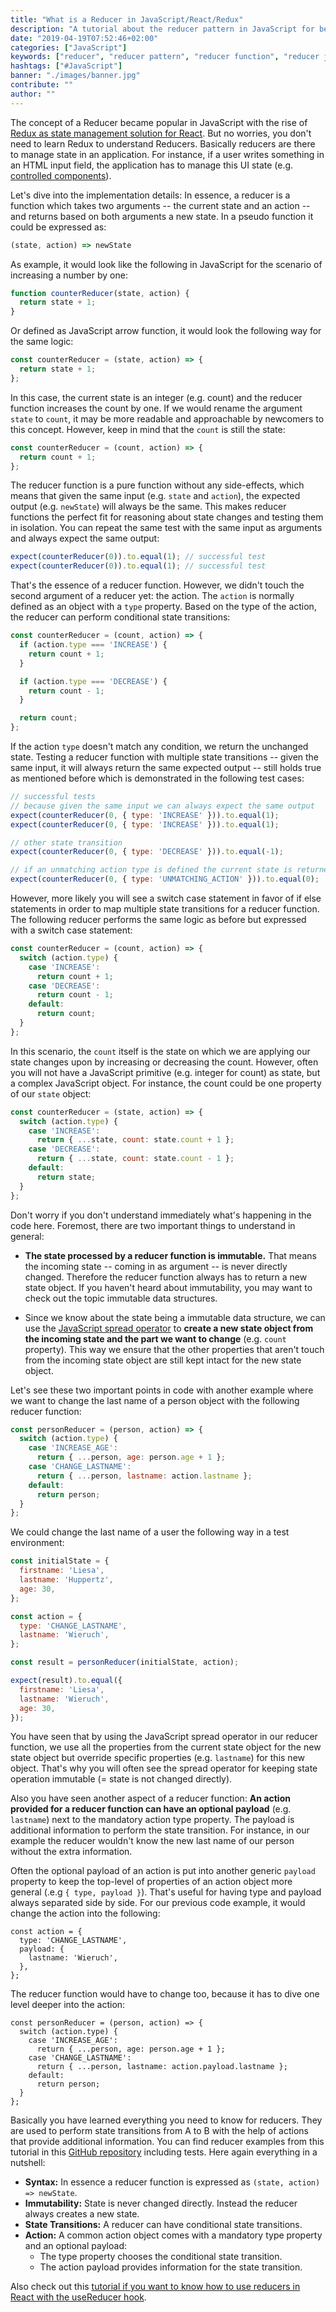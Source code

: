 ```yaml
---
title: "What is a Reducer in JavaScript/React/Redux"
description: "A tutorial about the reducer pattern in JavaScript for beginners  ..to manage state transition with functions ..."
date: "2019-04-19T07:52:46+02:00"
categories: ["JavaScript"]
keywords: ["reducer", "reducer pattern", "reducer function", "reducer javascript"]
hashtags: ["#JavaScript"]
banner: "./images/banner.jpg"
contribute: ""
author: ""
---
```


<Sponsorship />

The concept of a Reducer became popular in JavaScript with the rise of [Redux as state management solution for React](/react-redux-tutorial/). But no worries, you don't need to learn Redux to understand Reducers. Basically reducers are there to manage state in an application. For instance, if a user writes something in an HTML input field, the application has to manage this UI state (e.g. [controlled components](/react-controlled-components/)).

Let's dive into the implementation details: In essence, a reducer is a function which takes two arguments -- the current state and an action -- and returns based on both arguments a new state. In a pseudo function it could be expressed as:

```javascript
(state, action) => newState
```

As example, it would look like the following in JavaScript for the scenario of increasing a number by one:

```javascript
function counterReducer(state, action) {
  return state + 1;
}
```

Or defined as JavaScript arrow function, it would look the following way for the same logic:

```javascript
const counterReducer = (state, action) => {
  return state + 1;
};
```

In this case, the current state is an integer (e.g. count) and the reducer function increases the count by one. If we would rename the argument `state` to `count`, it may be more readable and approachable by newcomers to this concept. However, keep in mind that the `count` is still the state:

```javascript
const counterReducer = (count, action) => {
  return count + 1;
};
```

The reducer function is a pure function without any side-effects, which means that given the same input (e.g. `state` and `action`), the expected output (e.g. `newState`) will always be the same. This makes reducer functions the perfect fit for reasoning about state changes and testing them in isolation. You can repeat the same test with the same input as arguments and always expect the same output:

```javascript
expect(counterReducer(0)).to.equal(1); // successful test
expect(counterReducer(0)).to.equal(1); // successful test
```

That's the essence of a reducer function. However, we didn't touch the second argument of a reducer yet: the action. The `action` is normally defined as an object with a `type` property. Based on the type of the action, the reducer can perform conditional state transitions:

```javascript
const counterReducer = (count, action) => {
  if (action.type === 'INCREASE') {
    return count + 1;
  }

  if (action.type === 'DECREASE') {
    return count - 1;
  }

  return count;
};
```

If the action `type` doesn't match any condition, we return the unchanged state. Testing a reducer function with multiple state transitions -- given the same input, it will always return the same expected output -- still holds true as mentioned before which is demonstrated in the following test cases:

```javascript
// successful tests
// because given the same input we can always expect the same output
expect(counterReducer(0, { type: 'INCREASE' })).to.equal(1);
expect(counterReducer(0, { type: 'INCREASE' })).to.equal(1);

// other state transition
expect(counterReducer(0, { type: 'DECREASE' })).to.equal(-1);

// if an unmatching action type is defined the current state is returned
expect(counterReducer(0, { type: 'UNMATCHING_ACTION' })).to.equal(0);
```

However, more likely you will see a switch case statement in favor of if else statements in order to map multiple state transitions for a reducer function. The following reducer performs the same logic as before but expressed with a switch case statement:

```javascript
const counterReducer = (count, action) => {
  switch (action.type) {
    case 'INCREASE':
      return count + 1;
    case 'DECREASE':
      return count - 1;
    default:
      return count;
  }
};
```

In this scenario, the `count` itself is the state on which we are applying our state changes upon by increasing or decreasing the count. However, often you will not have a JavaScript primitive (e.g. integer for count) as state, but a complex JavaScript object. For instance, the count could be one property of our `state` object:

```javascript
const counterReducer = (state, action) => {
  switch (action.type) {
    case 'INCREASE':
      return { ...state, count: state.count + 1 };
    case 'DECREASE':
      return { ...state, count: state.count - 1 };
    default:
      return state;
  }
};
```

Don't worry if you don't understand immediately what's happening in the code here. Foremost, there are two important things to understand in general:

* **The state processed by a reducer function is immutable.** That means the incoming state -- coming in as argument -- is never directly changed. Therefore the reducer function always has to return a new state object. If you haven't heard about immutability, you may want to check out the topic immutable data structures.

* Since we know about the state being a immutable data structure, we can use the [JavaScript spread operator](https://developer.mozilla.org/en-US/docs/Web/JavaScript/Reference/Operators/Spread_syntax) to **create a new state object from the incoming state and the part we want to change** (e.g. `count` property). This way we ensure that the other properties that aren't touch from the incoming state object are still kept intact for the new state object.

Let's see these two important points in code with another example where we want to change the last name of a person object with the following reducer function:

```javascript
const personReducer = (person, action) => {
  switch (action.type) {
    case 'INCREASE_AGE':
      return { ...person, age: person.age + 1 };
    case 'CHANGE_LASTNAME':
      return { ...person, lastname: action.lastname };
    default:
      return person;
  }
};
```

We could change the last name of a user the following way in a test environment:

```javascript
const initialState = {
  firstname: 'Liesa',
  lastname: 'Huppertz',
  age: 30,
};

const action = {
  type: 'CHANGE_LASTNAME',
  lastname: 'Wieruch',
};

const result = personReducer(initialState, action);

expect(result).to.equal({
  firstname: 'Liesa',
  lastname: 'Wieruch',
  age: 30,
});
```

You have seen that by using the JavaScript spread operator in our reducer function, we use all the properties from the current state object for the new state object but override specific properties (e.g. `lastname`) for this new object. That's why you will often see the spread operator for keeping state operation immutable (= state is not changed directly).

Also you have seen another aspect of a reducer function: **An action provided for a reducer function can have an optional payload** (e.g. `lastname`) next to the mandatory action type property. The payload is additional information to perform the state transition. For instance, in our example the reducer wouldn't know the new last name of our person without the extra information.

Often the optional payload of an action is put into another generic `payload` property to keep the top-level of properties of an action object more general (.e.g `{ type, payload }`). That's useful for having type and payload always separated side by side. For our previous code example, it would change the action into the following:

```javascript{3,4,5}
const action = {
  type: 'CHANGE_LASTNAME',
  payload: {
    lastname: 'Wieruch',
  },
};
```

The reducer function would have to change too, because it has to dive one level deeper into the action:

```javascript{6}
const personReducer = (person, action) => {
  switch (action.type) {
    case 'INCREASE_AGE':
      return { ...person, age: person.age + 1 };
    case 'CHANGE_LASTNAME':
      return { ...person, lastname: action.payload.lastname };
    default:
      return person;
  }
};
```

Basically you have learned everything you need to know for reducers. They are used to perform state transitions from A to B with the help of actions that provide additional information. You can find reducer examples from this tutorial in this [GitHub repository](https://github.com/rwieruch/javascript-reducer) including tests. Here again everything in a nutshell:

* **Syntax:** In essence a reducer function is expressed as `(state, action) => newState`.
* **Immutability:** State is never changed directly. Instead the reducer always creates a new state.
* **State Transitions:** A reducer can have conditional state transitions.
* **Action:** A common action object comes with a mandatory type property and an optional payload:
  * The type property chooses the conditional state transition.
  * The action payload provides information for the state transition.

Also check out this [tutorial if you want to know how to use reducers in React with the useReducer hook](/react-usereducer-hook).
